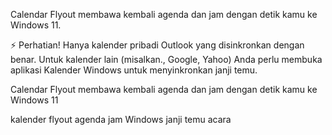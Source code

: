 [//]: # (Description)

Calendar Flyout membawa kembali agenda dan jam dengan detik kamu ke Windows 11.

⚡ Perhatian! 
Hanya kalender pribadi Outlook yang disinkronkan dengan benar. Untuk kalender lain (misalkan., Google, Yahoo) Anda perlu membuka aplikasi Kalender Windows untuk menyinkronkan janji temu.

[//]: # (Short description)

Calendar Flyout membawa kembali agenda dan jam dengan detik kamu ke Windows 11

[//]: # (Keywords)

kalender
flyout
agenda
jam
Windows
janji temu
acara
